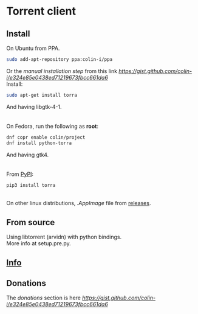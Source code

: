 # Torrent client

## Install
On Ubuntu from PPA.
```sh
sudo add-apt-repository ppa:colin-i/ppa
```
Or the *manual installation step* from this link *https://gist.github.com/colin-i/e324e85e0438ed71219673fbcc661da6* \
Install:
```sh
sudo apt-get install torra
```
And having libgtk-4-1.\
\
\
On Fedora, run the following as __root__:
```sh
dnf copr enable colin/project
dnf install python-torra
```
And having gtk4.\
\
\
From [PyPI](https://pypi.org/project/torra):
```sh
pip3 install torra
```
\
On other linux distributions, <i>.AppImage</i> file from [releases](https://github.com/colin-i/tora/releases).

## From source
Using libtorrent (arvidn) with python bindings.\
More info at setup.pre.py.

## [Info](https://github.com/colin-i/tora/blob/master/info.md)

## Donations
The *donations* section is here
*https://gist.github.com/colin-i/e324e85e0438ed71219673fbcc661da6*
